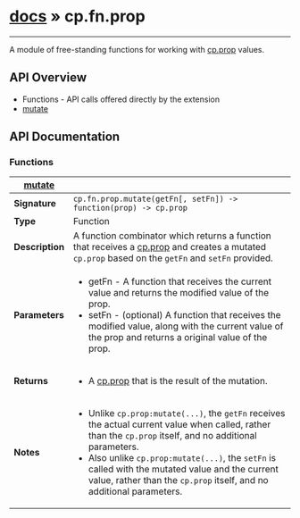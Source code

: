 # [docs](index.md) » cp.fn.prop
---

A module of free-standing functions for working with [cp.prop](cp.prop.md) values.

## API Overview
* Functions - API calls offered directly by the extension
 * [mutate](#mutate)

## API Documentation

### Functions

| [mutate](#mutate)         |                                                                                     |
| --------------------------------------------|-------------------------------------------------------------------------------------|
| **Signature**                               | `cp.fn.prop.mutate(getFn[, setFn]) -> function(prop) -> cp.prop`                                                                    |
| **Type**                                    | Function                                                                     |
| **Description**                             | A function combinator which returns a function that receives a [cp.prop](cp.prop.md) and creates a mutated `cp.prop` based on the `getFn` and `setFn` provided.                                                                     |
| **Parameters**                              | <ul><li>getFn - A function that receives the current value and returns the modified value of the prop.</li><li>setFn - (optional) A function that receives the modified value, along with the current value of the prop and returns a original value of the prop.</li></ul> |
| **Returns**                                 | <ul><li>A [cp.prop](cp.prop.md) that is the result of the mutation.</li></ul>          |
| **Notes**                                   | <ul><li>Unlike `cp.prop:mutate(...)`, the `getFn` receives the actual current value when called, rather than the `cp.prop` itself, and no additional parameters.</li><li>Also unlike `cp.prop:mutate(...)`, the `setFn` is called with the mutated value and the current value, rather than the `cp.prop` itself, and no additional parameters.</li></ul>                |

